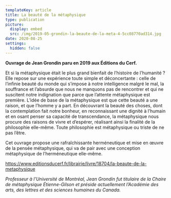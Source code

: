 ```yaml
---
templateKey: article
title: La beauté de la métaphysique
type: publication
picture:
  display: embed
  src: /img/2019-05-grondin-la-beaute-de-la-meta-4-5cc08770ad314.jpg
date: 2020-08-25
settings:
  hidden: false
---
```



**Ouvrage de Jean Grondin paru en 2019 aux Éditions du Cerf.**

Et si la métaphysique était le plus grand bienfait de l’histoire de l’humanité ? Elle repose sur une expérience toute simple et déconcertante : celle de l’infinie beauté du monde qui s’impose à notre intelligence malgré le mal, la souffrance et l’absurde que nous ne manquons pas de rencontrer et qui ne suscitent notre indignation que parce que l’attente métaphysique est première. L’idée de base de la métaphysique est que cette beauté a une raison, et que l’homme y a part. En découvrant la beauté des choses, dont la contemplation fait notre bonheur, en reconnaissant une dignité à l’humain et en osant penser sa capacité de transcendance, la métaphysique nous procure des raisons de vivre et d’espérer, réalisant ainsi la finalité de la philosophie elle-même. Toute philosophie est métaphysique ou triste de ne pas l’être.

Cet ouvrage propose une rafraîchissante herméneutique et mise en œuvre de la pensée métaphysique, qui va de pair avec une conception métaphysique de l’herméneutique elle-même.

https://www.editionsducerf.fr/librairie/livre/18704/la-beaute-de-la-metaphysique

*Professeur à l'Université de Montréal, Jean Grondin fut titulaire de la Chaire de métaphysique Étienne-Gilson et préside actuellement l’Académie des arts, des lettres et des sciences humaines du Canada.*